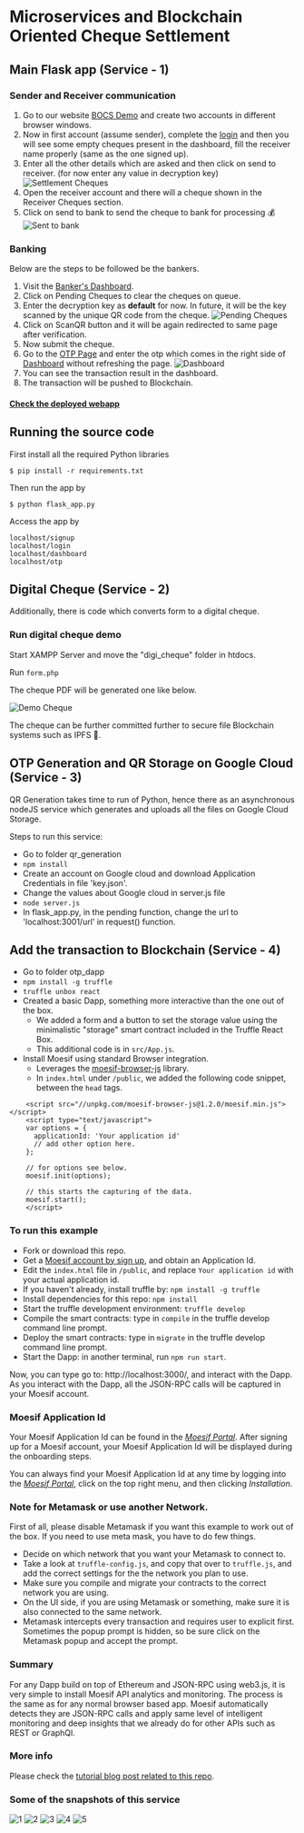 # Microservices and Blockchain Oriented Cheque Settlement

## Main Flask app (Service - 1) 

### Sender and Receiver communication

1. Go to our website [BOCS Demo](http://localhost:5000/signup) and create two accounts in different browser windows.
2. Now in first account (assume sender), complete the [login](http://localhost:5000/login) and then you will see some empty cheques present in the dashboard, fill the receiver name properly (same as the one signed up).
3. Enter all the other details which are asked and then click on send to receiver. (for now enter any value in decryption key)
![Settlement Cheques](images/7.png)
4. Open the receiver account and there will a cheque shown in the Receiver Cheques section. 
5. Click on send to bank to send the cheque to bank for processing :moneybag:
![Sent to bank](images/9.png)

### Banking

Below are the steps to be followed be the bankers.

1. Visit the [Banker's Dashboard](http://localhost:5000/dashboard).
2. Click on Pending Cheques to clear the cheques on queue.
3. Enter the decryption key as **default** for now. In future, it will be the key scanned by the unique QR code from the cheque.
![Pending Cheques](images/10.png)
4. Click on ScanQR button and it will be again redirected to same page after verification.
5. Now submit the cheque.
6. Go to the [OTP Page](http://localhost:5000/otp) and enter the otp which comes in the right side of [Dashboard](http://localhost:5000/dashboard) without refreshing the page.
![Dashboard](images/12.png)
7. You can see the transaction result in the dashboard.
8. The transaction will be pushed to Blockchain.

#### <a href="https://bocsdemo.pythonanywhere.com" >Check the deployed webapp</a> 

## Running the source code

First install all the required Python libraries

```shell
$ pip install -r requirements.txt
```

Then run the app by

```shell
$ python flask_app.py
```

Access the app by

```
localhost/signup
localhost/login
localhost/dashboard
localhost/otp
```

## Digital Cheque (Service - 2)

Additionally, there is code which converts form to a digital cheque.

### Run digital cheque demo

Start XAMPP Server and move the "digi_cheque" folder in htdocs.

Run ```form.php```

The cheque PDF will be generated one like below.

![Demo Cheque](images/cheque_demo.png)

The cheque can be further committed further to secure file Blockchain systems such as IPFS :money_with_wings:.

## OTP Generation and QR Storage on Google Cloud (Service - 3)

QR Generation takes time to run of Python, hence there as an asynchronous nodeJS service which generates and uploads all the files on Google Cloud Storage. 

Steps to run this service:

- Go to folder qr_generation
- `npm install`
- Create an account on Google cloud and download Application Credentials in file 'key.json'.
- Change the values about Google cloud in server.js file
- `node server.js`
- In flask_app.py, in the pending function, change the url to 'localhost:3001/url' in request() function.



## Add the transaction to Blockchain (Service - 4)

- Go to folder otp_dapp
- `npm install -g truffle`
- `truffle unbox react`
- Created a basic Dapp, something more interactive than the one out of the box.
  - We added a form and a button to set the storage value using the minimalistic "storage" smart contract included in the Truffle React Box.
  - This additional code is in `src/App.js`.
- Install Moesif using standard Browser integration.
  - Leverages the [moesif-browser-js](https://www.moesif.com/docs/client-integration/browser-js/) library.
  - In `index.html` under `/public`, we added the following code snippet, between the `head` tags.

```
    <script src="//unpkg.com/moesif-browser-js@1.2.0/moesif.min.js"></script>
    <script type="text/javascript">
    var options = {
      applicationId: 'Your application id'
      // add other option here.
    };

    // for options see below.
    moesif.init(options);

    // this starts the capturing of the data.
    moesif.start();
    </script>
```

### To run this example

- Fork or download this repo.
- Get a [Moesif account by sign up](https://www.moesif.com), and obtain an Application Id.
- Edit the `index.html` file in `/public`, and replace `Your application id` with your actual application id.
- If you haven't already, install truffle by: `npm install -g truffle`
- Install dependencies for this repo: `npm install`
- Start the truffle development environment: `truffle develop`
- Compile the smart contracts: type in `compile` in the truffle develop command line prompt.
- Deploy the smart contracts: type in `migrate` in the truffle develop command line prompt.
- Start the Dapp: in another terminal, run `npm run start`.

Now, you can type go to: http://localhost:3000/, and interact with the Dapp.
As you interact with the Dapp, all the JSON-RPC calls will be captured in your
Moesif account.

### Moesif Application Id
Your Moesif Application Id can be found in the [_Moesif Portal_](https://www.moesif.com/).
After signing up for a Moesif account, your Moesif Application Id will be displayed during the onboarding steps. 

You can always find your Moesif Application Id at any time by logging 
into the [_Moesif Portal_](https://www.moesif.com/), click on the top right menu,
and then clicking _Installation_.

### Note for Metamask or use another Network.

First of all, please disable Metamask if you want this example to work out of the box.
If you need to use meta mask, you have to do few things.

- Decide on which network that you want your Metamask to connect to.
- Take a look at `truffle-config.js`, and copy that over to `truffle.js`, and add the correct settings for the the network you plan to use.
- Make sure you compile and migrate your contracts to the correct network you are using.
- On the UI side, if you are using Metamask or something, make sure it is also connected to the same network.
- Metamask intercepts every transaction and requires user to explicit first. Sometimes the popup prompt is hidden, so be sure click on the Metamask popup and accept the prompt.

### Summary

For any Dapp build on top of Ethereum and JSON-RPC using web3.js, it is very simple
to install Moesif API analytics and monitoring. The process is the same as for any normal browser based app.
Moesif automatically detects they are JSON-RPC calls and apply same level of intelligent monitoring and deep insights that we already do for other APIs such as REST or GraphQl.

### More info

Please check the [tutorial blog post related to this repo](https://www.moesif.com/blog/blockchain/ethereum/Tutorial-for-building-Ethereum-Dapp-with-Integrated-Error-Monitoring/).

### Some of the snapshots of this service

![1](images/1.png)
![2](images/2.png)
![3](images/3.png)
![4](images/4.png)
![5](images/5.png)